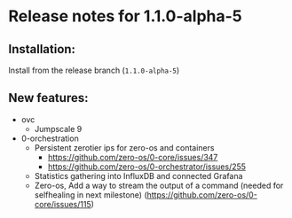 # Release notes for 1.1.0-alpha-5

## Installation:
Install from the release branch (`1.1.0-alpha-5`)

## New features:

- ovc
  - Jumpscale 9
- 0-orchestration
  - Persistent zerotier ips for zero-os and containers
    - https://github.com/zero-os/0-core/issues/347
    - https://github.com/zero-os/0-orchestrator/issues/255
  - Statistics gathering into InfluxDB and connected Grafana
  - Zero-os, Add a way to stream the output of a command (needed for selfhealing in next milestone) (https://github.com/zero-os/0-core/issues/115)
